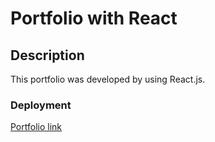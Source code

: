 # Portfolio with React

## Description

This portfolio was developed by using React.js. 

### Deployment

[Portfolio link](https://github.com/yalitzab/Portfolio-React.git)

